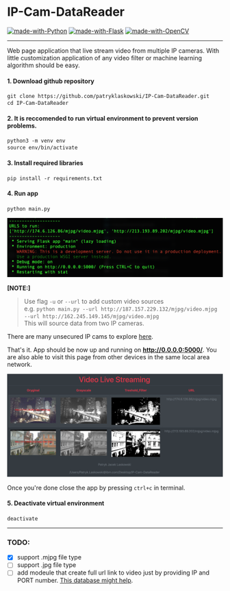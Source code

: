 # IP-Cam-DataReader

[![made-with-Python](https://img.shields.io/badge/Made%20with-Python-1f425f.svg)](https://www.python.org/)
[![made-with-Flask](https://img.shields.io/badge/Made%20with-Flask-1f425f.svg)](https://palletsprojects.com/p/flask/)
[![made-with-OpenCV](https://img.shields.io/badge/Made%20with-OpenCV-1f425f.svg)](https://docs.opencv.org/)

---

Web page application that live stream video from multiple IP cameras.
With little customization application of any video filter or machine learning algorithm should be easy.


#### 1. Download github repository
```
git clone https://github.com/patryklaskowski/IP-Cam-DataReader.git
cd IP-Cam-DataReader
```
#### 2. It is reccomended to run virtual environment to prevent version problems.
```
python3 -m venv env
source env/bin/activate
```
#### 3. Install required libraries
```
pip install -r requirements.txt
```
#### 4. Run app
```
python main.py
```

![Terminal screenshot](https://github.com/patryklaskowski/IP-Cam-DataReader/blob/master/templates/static/terminal.png)

**[NOTE:]**<br>
> Use flag `-u` or `--url` to add custom video sources<br>
> e.g. `python main.py --url http://187.157.229.132/mjpg/video.mjpg --url http://162.245.149.145/mjpg/video.mjpg`<br>
> This will source data from two IP cameras.<br>

There are many unsecured IP cams to explore [here](https://www.insecam.org/en/byrating/).

That's it. App should be now up and running on **http://0.0.0.0:5000/**.
You are also able to visit this page from other devices in the same local area network.

![Application screenshot](https://github.com/patryklaskowski/IP-Cam-DataReader/blob/master/templates/static/home_page.png)

Once you're done close the app by pressing `ctrl+c` in terminal.

#### 5. Deactivate virtual environment
```
deactivate
```

---
### TODO:
- [x] support .mjpg file type
- [ ] support .jpg file type
- [ ] add modeule that create full url link to video just by providing IP and PORT number. [This database might help](https://www.ispyconnect.com/sources.aspx).
